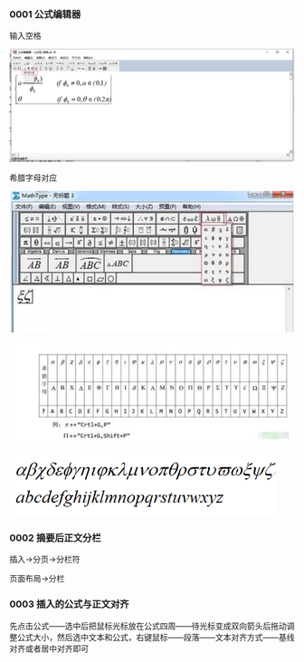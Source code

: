 ### 0001 公式编辑器  

输入空格

![image-20220530171217638](img/image-20220530171217638.png)

希腊字母对应

![image-20220530221414215](img/image-20220530221414215.png)

![image-20220530221424343](img/image-20220530221424343.png)

![image-20220531092246359](img/image-20220531092246359.png)

### 0002 摘要后正文分栏

插入->分页->分栏符

页面布局->分栏

### 0003 插入的公式与正文对齐

先点击公式——选中后把鼠标光标放在公式四周——待光标变成双向箭头后拖动调整公式大小，然后选中文本和公式，右键鼠标——段落——文本对齐方式——基线对齐或者居中对齐即可